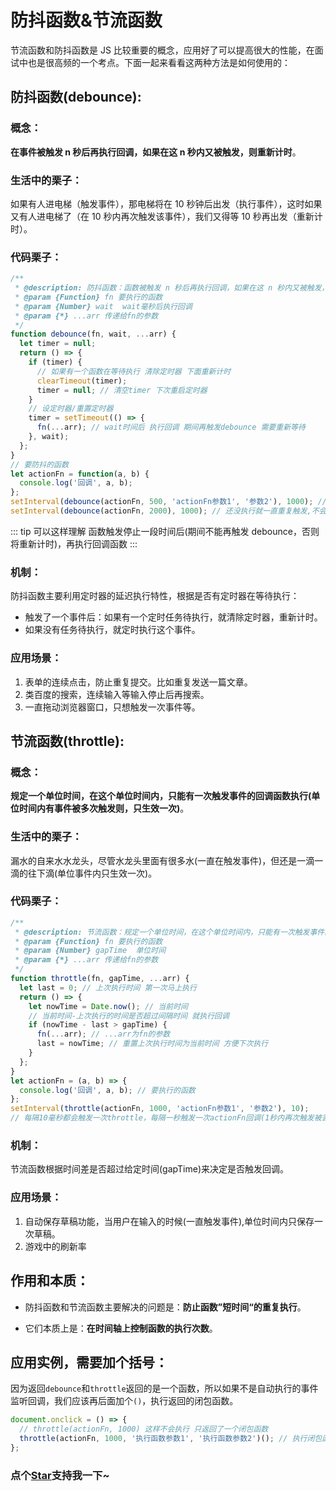 <!--
 * @Author: shuyu.wu
 * @LastEditors: shuyu.wu
 * @Description:
 * @Date: 2019-01-23 20:04:27
 * @LastEditTime: 2019-02-23 18:19:45
 -->

# 防抖函数&节流函数

节流函数和防抖函数是 JS 比较重要的概念，应用好了可以提高很大的性能，在面试中也是很高频的一个考点。下面一起来看看这两种方法是如何使用的：

## 防抖函数(debounce):

### 概念：

**在事件被触发 n 秒后再执行回调，如果在这 n 秒内又被触发，则重新计时**。

### 生活中的栗子：

如果有人进电梯（触发事件），那电梯将在 10 秒钟后出发（执行事件），这时如果又有人进电梯了（在 10 秒内再次触发该事件），我们又得等 10 秒再出发（重新计时）。

### 代码栗子：

```js
/**
 * @description: 防抖函数：函数被触发 n 秒后再执行回调，如果在这 n 秒内又被触发，则重新计时
 * @param {Function} fn 要执行的函数
 * @param {Number} wait  wait毫秒后执行回调
 * @param {*} ...arr 传递给fn的参数
 */
function debounce(fn, wait, ...arr) {
  let timer = null;
  return () => {
    if (timer) {
      // 如果有一个函数在等待执行 清除定时器 下面重新计时
      clearTimeout(timer);
      timer = null; // 清空timer 下次重启定时器
    }
    // 设定时器/重置定时器
    timer = setTimeout(() => {
      fn(...arr); // wait时间后 执行回调 期间再触发debounce 需要重新等待
    }, wait);
  };
}
// 要防抖的函数
let actionFn = function(a, b) {
  console.log('回调', a, b);
};
setInterval(debounce(actionFn, 500, 'actionFn参数1', '参数2'), 1000); // 第一次在1500ms后触发，之后每1000ms触发一次
setInterval(debounce(actionFn, 2000), 1000); // 还没执行就一直重复触发,不会执行
```

::: tip 可以这样理解
函数触发停止一段时间后(期间不能再触发 debounce，否则将重新计时)，再执行回调函数
:::

### 机制：

防抖函数主要利用定时器的延迟执行特性，根据是否有定时器在等待执行：

- 触发了一个事件后：如果有一个定时任务待执行，就清除定时器，重新计时。
- 如果没有任务待执行，就定时执行这个事件。

### 应用场景：

1. 表单的连续点击，防止重复提交。比如重复发送一篇文章。
2. 类百度的搜索，连续输入等输入停止后再搜索。
3. 一直拖动浏览器窗口，只想触发一次事件等。

## 节流函数(throttle):

### 概念：

**规定一个单位时间，在这个单位时间内，只能有一次触发事件的回调函数执行(单位时间内有事件被多次触发则，只生效一次)**。

### 生活中的栗子：

漏水的自来水水龙头，尽管水龙头里面有很多水(一直在触发事件)，但还是一滴一滴的往下滴(单位事件内只生效一次)。

### 代码栗子：

```js
/**
 * @description: 节流函数：规定一个单位时间，在这个单位时间内，只能有一次触发事件的回调函数执行
 * @param {Function} fn 要执行的函数
 * @param {Number} gapTime  单位时间
 * @param {*} ...arr 传递给fn的参数
 */
function throttle(fn, gapTime, ...arr) {
  let last = 0; // 上次执行时间 第一次马上执行
  return () => {
    let nowTime = Date.now(); // 当前时间
    // 当前时间-上次执行的时间是否超过间隔时间 就执行回调
    if (nowTime - last > gapTime) {
      fn(...arr); // ...arr为fn的参数
      last = nowTime; // 重置上次执行时间为当前时间 方便下次执行
    }
  };
}
let actionFn = (a, b) => {
  console.log('回调', a, b); // 要执行的函数
};
setInterval(throttle(actionFn, 1000, 'actionFn参数1', '参数2'), 10);
// 每隔10毫秒都会触发一次throttle，每隔一秒触发一次actionFn回调(1秒内再次触发被丢弃)
```

### 机制：

节流函数根据时间差是否超过给定时间(gapTime)来决定是否触发回调。

### 应用场景：

1. 自动保存草稿功能，当用户在输入的时候(一直触发事件),单位时间内只保存一次草稿。
2. 游戏中的刷新率

## 作用和本质：

- 防抖函数和节流函数主要解决的问题是：**防止函数”短时间“的重复执行**。

- 它们本质上是：**在时间轴上控制函数的执行次数**。

## 应用实例，需要加个括号：

因为返回`debounce`和`throttle`返回的是一个函数，所以如果不是自动执行的事件监听回调，我们应该再后面加个`()`，执行返回的闭包函数。

```js
document.onclick = () => {
  // throttle(actionFn, 1000) 这样不会执行 只返回了一个闭包函数
  throttle(actionFn, 1000, '执行函数参数1', '执行函数参数2')(); // 执行闭包函数
};
```
<!-- 特殊字符串：用于修改/删除markdown的结尾提示语-OBKoro1 -->
### 点个[Star](https://github.com/OBKoro1/web_accumulate)支持我一下~

<!-- '特殊字符串：用于删除编译后的issue组件-OBKoro1 -->
<!-- more -->
<comment-comment/>
